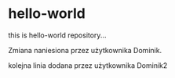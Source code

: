 # hello-world
this is hello-world repository...

Zmiana naniesiona przez użytkownika Dominik.

kolejna linia dodana przez użytkownika Dominik2
